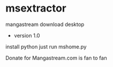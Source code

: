 # msextractor
mangastream download desktop

- version 1.0

install python
just run mshome.py

Donate for Mangastream.com is fan to fan
